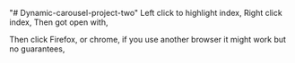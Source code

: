 "# Dynamic-carousel-project-two"
Left click to highlight index,
Right click index,
Then got open with,

Then click Firefox, or chrome, if you use another browser it might work but no guarantees,

